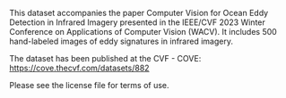 This dataset accompanies the paper Computer Vision for Ocean Eddy Detection in Infrared Imagery presented in the IEEE/CVF 2023 Winter Conference on Applications of Computer Vision (WACV). It includes 500 hand-labeled images of eddy signatures in infrared imagery.

The dataset has been published at the CVF - COVE: https://cove.thecvf.com/datasets/882

Please see the license file for terms of use.
